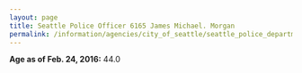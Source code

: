 ```yaml
---
layout: page
title: Seattle Police Officer 6165 James Michael. Morgan
permalink: /information/agencies/city_of_seattle/seattle_police_department/copbook/6165/
---
```


**Age as of Feb. 24, 2016:** 44.0
